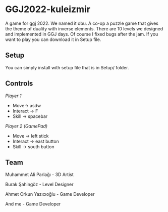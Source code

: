 # GGJ2022-kuleizmir
A game for ggj 2022. We named it obu. A co-op a puzzle game that gives the theme of duality with inverse elements. There are 10 levels we designed and implemented in GGJ days. Of course I fixed bugs after the jam. If you want to play you can download it in Setup file. 

## Setup
You can simply install with setup file that is in Setup/ folder.

## Controls
*Player 1*

- Move-> asdw
- Interact -> F
- Skill -> spacebar

*Player 2 (GamePad)*

- Move -> left stick
- Interact -> east button 
- Skill -> south button

## Team

Muhammet Ali Parlağı - 3D Artist

Burak Şahingöz - Level Designer

Ahmet Orkun Yazıcıoğlu - Game Developer

And me - Game Developer
